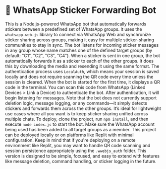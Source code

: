 # 🤖 WhatsApp Sticker Forwarding Bot

This is a Node.js-powered WhatsApp bot that automatically forwards stickers between a predefined set of WhatsApp groups. It uses the `whatsapp-web.js` library to connect via WhatsApp Web and synchronize sticker sharing across groups, making it easy for multiple sticker-sharing communities to stay in sync. The bot listens for incoming sticker messages in any group whose name matches one of the defined target groups (by default: "C1", "C2", "C3", "C4"). When a sticker is sent in one group, the bot automatically forwards it as a sticker to each of the other groups. It does this by downloading the media and resending it using the same format. The authentication process uses `LocalAuth`, which means your session is saved locally and does not require scanning the QR code every time unless the session is cleared. When the bot is started for the first time, it displays a QR code in the terminal. You can scan this code from WhatsApp (Linked Devices > Link a Device) to authenticate the bot. After authentication, it will begin listening for messages. Note that the bot does not currently support deletion logic, message logging, or any commands—it simply detects stickers and forwards them across the other groups. It’s ideal for lightweight use cases where all you want is to keep sticker sharing unified across multiple chats. To deploy, clone the project, run `npm install`, and then execute `node index.js` to start the bot. Make sure the WhatsApp account being used has been added to all target groups as a member. This project can be deployed locally or on platforms like Replit with minimal configuration. Keep in mind that if you're deploying on a remote environment like Replit, you may want to handle QR code scanning and session persistence appropriately using the `.wwebjs_auth` folder. This version is designed to be simple, focused, and easy to extend with features like message deletion, command handling, or sticker logging in the future.
